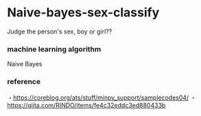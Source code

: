 # Naive-bayes-sex-classify
Judge the person's sex, boy or girl??

### machine learning algorithm
Naive Bayes

### reference
・https://coreblog.org/ats/stuff/minpy_support/samplecodes04/
・https://qiita.com/RINDO/items/fe4c32eddc3ed880433b
